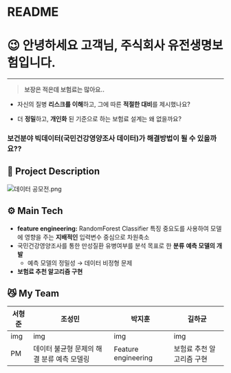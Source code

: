 # README

# 😉 안녕하세요 고객님, 주식회사 유전생명보험입니다.

---

> **보장은 적은데 보험료는 많아요..**

- 자신의 질병 **리스크를 이해**하고, 그에 따른 **적절한 대비**를 제시했나요?

-  더 **정밀**하고, **개인화** 된 기준으로 하는 보험료 설계는 왜 없을까요?

### 보건분야 빅데이터(국민건강영양조사 데이터)가 해결방법이 될 수 있을까요??

## 📃 Project Description


![데이터 공모전.png](README%20d5e3b7f1a68345d9b217b6391316504d/%25E1%2584%2583%25E1%2585%25A6%25E1%2584%258B%25E1%2585%25B5%25E1%2584%2590%25E1%2585%25A5_%25E1%2584%2580%25E1%2585%25A9%25E1%2586%25BC%25E1%2584%2586%25E1%2585%25A9%25E1%2584%258C%25E1%2585%25A5%25E1%2586%25AB.png)

## ⚙️ Main Tech


- **feature engineering:** RandomForest Classifier 특징 중요도를 사용하여 모델에 영향을 주는 **지배적인** 입력변수 중심으로 차원축소
- 국민건강영양조사를 통한 만성질환 유병여부를 분석 목표로 한 **분류** **예측 모델의 개발**
    - 예측 모델의 정밀성 → 데이터 비정형 문제
- **보험료 추천 알고리즘 구현**

## 😼 My Team

| 서형준 | 조성민 | 박지훈 | 길하균 |
| --- | --- | --- | --- |
| img | img | img | img |
| PM | 데이터 불균형 문제의 해결 분류 예측 모델링 | Feature engineering | 보험료 추천 알고리즘 구현 |